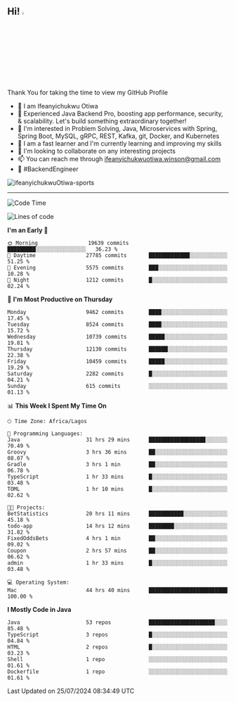 <!-- BLOG-POST-LIST:START --><!-- BLOG-POST-LIST:END -->

## Hi! <img src="https://media.giphy.com/media/hvRJCLFzcasrR4ia7z/giphy.gif" width="4%"> 

Thank You for taking the time to view my GitHub Profile

- 👋 I am Ifeanyichukwu Otiwa
- 🚀 Experienced Java Backend Pro, boosting app performance, security, & scalability. Let's build something extraordinary together!
- 👀 I'm interested in Problem Solving, Java, Microservices with Spring, Spring Boot, MySQL, gRPC, REST, Kafka, git, Docker, and Kubernetes
- 🌱 I am a fast learner and I'm currently learning and improving my skills
- 💞️ I'm looking to collaborate on any interesting projects
- 📫 You can reach me through ifeanyichukwuotiwa.winson@gmail.com
- 🚀 #BackendEngineer

<p align="left" marginTop="10px"> <img src="https://komarev.com/ghpvc/?username=ifeanyichukwuOtiwa-sports&label=Profile%20views&color=0e75b6&style=for-the-badge" alt="ifeanyichukwuOtiwa-sports" /> </p>

***

<!--START_SECTION:waka-->
![Code Time](http://img.shields.io/badge/Code%20Time-2%2C691%20hrs%2040%20mins-blue)

![Lines of code](https://img.shields.io/badge/From%20Hello%20World%20I%27ve%20Written-13.3%20million%20lines%20of%20code-blue)

**I'm an Early 🐤** 

```text
🌞 Morning                19639 commits       █████████░░░░░░░░░░░░░░░░   36.23 % 
🌆 Daytime                27785 commits       █████████████░░░░░░░░░░░░   51.25 % 
🌃 Evening                5575 commits        ███░░░░░░░░░░░░░░░░░░░░░░   10.28 % 
🌙 Night                  1212 commits        █░░░░░░░░░░░░░░░░░░░░░░░░   02.24 % 
```
📅 **I'm Most Productive on Thursday** 

```text
Monday                   9462 commits        ████░░░░░░░░░░░░░░░░░░░░░   17.45 % 
Tuesday                  8524 commits        ████░░░░░░░░░░░░░░░░░░░░░   15.72 % 
Wednesday                10739 commits       █████░░░░░░░░░░░░░░░░░░░░   19.81 % 
Thursday                 12130 commits       ██████░░░░░░░░░░░░░░░░░░░   22.38 % 
Friday                   10459 commits       █████░░░░░░░░░░░░░░░░░░░░   19.29 % 
Saturday                 2282 commits        █░░░░░░░░░░░░░░░░░░░░░░░░   04.21 % 
Sunday                   615 commits         ░░░░░░░░░░░░░░░░░░░░░░░░░   01.13 % 
```


📊 **This Week I Spent My Time On** 

```text
🕑︎ Time Zone: Africa/Lagos

💬 Programming Languages: 
Java                     31 hrs 29 mins      ██████████████████░░░░░░░   70.49 % 
Groovy                   3 hrs 36 mins       ██░░░░░░░░░░░░░░░░░░░░░░░   08.07 % 
Gradle                   3 hrs 1 min         ██░░░░░░░░░░░░░░░░░░░░░░░   06.78 % 
TypeScript               1 hr 33 mins        █░░░░░░░░░░░░░░░░░░░░░░░░   03.48 % 
TOML                     1 hr 10 mins        █░░░░░░░░░░░░░░░░░░░░░░░░   02.62 % 

🐱‍💻 Projects: 
BetStatistics            20 hrs 11 mins      ███████████░░░░░░░░░░░░░░   45.18 % 
todo-app                 14 hrs 12 mins      ████████░░░░░░░░░░░░░░░░░   31.82 % 
FixedOddsBets            4 hrs 1 min         ██░░░░░░░░░░░░░░░░░░░░░░░   09.02 % 
Coupon                   2 hrs 57 mins       ██░░░░░░░░░░░░░░░░░░░░░░░   06.62 % 
admin                    1 hr 33 mins        █░░░░░░░░░░░░░░░░░░░░░░░░   03.48 % 

💻 Operating System: 
Mac                      44 hrs 40 mins      █████████████████████████   100.00 % 
```

**I Mostly Code in Java** 

```text
Java                     53 repos            █████████████████████░░░░   85.48 % 
TypeScript               3 repos             █░░░░░░░░░░░░░░░░░░░░░░░░   04.84 % 
HTML                     2 repos             █░░░░░░░░░░░░░░░░░░░░░░░░   03.23 % 
Shell                    1 repo              ░░░░░░░░░░░░░░░░░░░░░░░░░   01.61 % 
Dockerfile               1 repo              ░░░░░░░░░░░░░░░░░░░░░░░░░   01.61 % 
```




 Last Updated on 25/07/2024 08:34:49 UTC
<!--END_SECTION:waka-->

<!--
<p align="center">
![trophy](https://github-profile-trophy.vercel.app/?username=ifeanyichukwuOtiwa-sports&theme=onedark) (https://github.com/ryo-ma/github-profile-trophy)
</p>
-->

<!---
ifeanyi-otiwa/ifeanyi-otiwa is a ✨ special ✨ repository because its `README.md` (this file) appears on your GitHub profile.
You can click the Preview link to take a look at your changes.
--->
